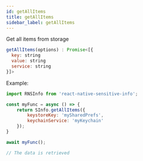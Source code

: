 ```yaml
---
id: getAllItems
title: getAllItems
sidebar_label: getAllItems
---
```


Get all items from storage

```javascript
getAllItems(options) : Promise<[{
  key: string
  value: string
  service: string
}]>
```

Example:

```javascript
import RNSInfo from 'react-native-sensitive-info';

const myFunc = async () => {
    return SInfo.getAllItems({        
        keystoreKey: 'mySharedPrefs',
        keychainService: 'myKeychain'
    });
}

await myFunc();

// The data is retrieved
```